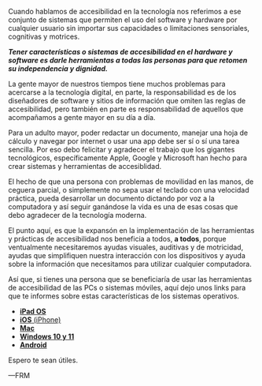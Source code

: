Cuando hablamos de accesibilidad en la tecnología nos referimos a ese conjunto de sistemas que permiten el uso del software y hardware por cualquier usuario sin importar sus capacidades o limitaciones sensoriales, cognitivas y motrices.

***Tener características o sistemas de accesibilidad en el hardware y software es darle herramientas a todas las personas para que retomen su independencia y dignidad.***

La gente mayor de nuestros tiempos tiene muchos problemas para acercarse a la tecnología digital, en parte, la responsabilidad es de los diseñadores de software y sitios de información que omiten las reglas de accesibilidad, pero también en parte es responsabilidad de aquellos que acompañamos a gente mayor en su día a día.

Para un adulto mayor, poder redactar un documento, manejar una hoja de cálculo y navegar por internet o usar una app debe ser sí o sí una tarea sencilla. Por eso debo felicitar y agradecer el trabajo que los gigantes tecnológicos, específicamente Apple, Google y Microsoft han hecho para crear sistemas y herramientas de accesiblidad.

El hecho de que una persona con problemas de movilidad en las manos, de ceguera parcial, o simplemente no sepa usar el teclado con una velocidad práctica, pueda desarrollar un documento dictando por voz a la computadora y así seguir ganándose la vida es una de esas cosas que debo agradecer de la tecnología moderna.

El punto aquí, es que la expansón en la implementación de las herramientas y prácticas de accesibilidad nos beneficia a todos, **a todos**, porque ventualmente necesitaremos ayudas visuales, auditivas y de motricidad, ayudas que simplifiquen nuestra interacción  con los dispositivos y ayuda sobre la información que necesitamos para utilizar cualquier computadora.

Así que, si tienes una persona que se beneficiaría de usar las herramientas de accesibilidad de las PCs o sistemas móviles, aquí dejo unos links para que te informes sobre estas características de los sistemas operativos.

- [**iPad OS**](https://support.apple.com/es-mx/guide/ipad/ipad9a2465f9/ipados)
- [**iOS** (iPhone)](https://support.apple.com/es-es/guide/iphone/iph3e2e4367/ios)
- [**Mac**](https://support.apple.com/es-mx/guide/mac-help/mh35884/mac])
- [**Windows 10 y 11**](https://support.microsoft.com/es-es/windows/descubrir-las-características-de-accesibilidad-de-windows-8b1068e6-d3b8-4ba8-b027-133dd8911df9)
- [**Android**](https://www.android.com/intl/es_es/accessibility/)

Espero te sean útiles.

—FRM
